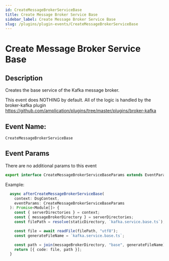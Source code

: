 ```yaml
---
id: CreateMessageBrokerServiceBase
title: Create Message Broker Service Base
sidebar_label: Create Message Broker Service Base
slug: /plugins/plugin-events/CreateMessageBrokerServiceBase
---
```


# Create Message Broker Service Base

## Description

Creates the base service of the Kafka message broker.

This event does NOTHING by default. All of the logic is handled by the broker-kafka plugin https://github.com/amplication/plugins/tree/master/plugins/broker-kafka

## Event Name:
`CreateMessageBrokerServiceBase`

## Event Params

There are no additional params to this event

```ts
export interface CreateMessageBrokerServiceBaseParams extends EventParams {}
```

Example:
```ts
  async afterCreateMessageBrokerServiceBase(
    context: DsgContext,
    eventParams: CreateMessageBrokerServiceBaseParams
  ): Promise<Module[]> {
    const { serverDirectories } = context;
    const { messageBrokerDirectory } = serverDirectories;
    const filePath = resolve(staticDirectory, `kafka.service.base.ts`);

    const file = await readFile(filePath, "utf8");
    const generateFileName = `kafka.service.base.ts`;

    const path = join(messageBrokerDirectory, "base", generateFileName);
    return [{ code: file, path }];
  }
```


